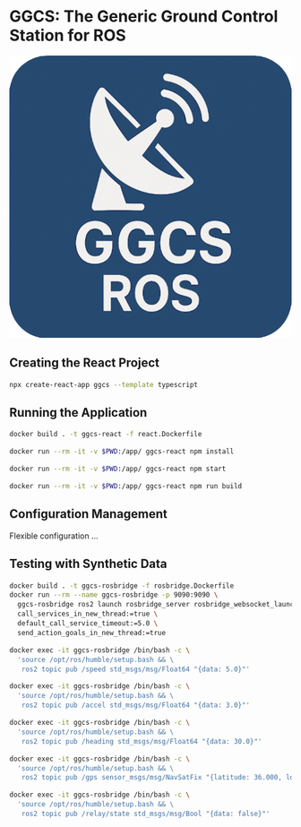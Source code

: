 # GGCS: The Generic Ground Control Station for ROS

![Logo](./public/logo512.png)

## Creating the React Project

```bash
npx create-react-app ggcs --template typescript
```

## Running the Application

```bash
docker build . -t ggcs-react -f react.Dockerfile
```

```bash
docker run --rm -it -v $PWD:/app/ ggcs-react npm install
```

```bash
docker run --rm -it -v $PWD:/app/ ggcs-react npm start
```

```bash
docker run --rm -it -v $PWD:/app/ ggcs-react npm run build
```

## Configuration Management

Flexible configuration ...

## Testing with Synthetic Data

```bash
docker build . -t ggcs-rosbridge -f rosbridge.Dockerfile
docker run --rm --name ggcs-rosbridge -p 9090:9090 \
  ggcs-rosbridge ros2 launch rosbridge_server rosbridge_websocket_launch.xml \
  call_services_in_new_thread:=true \
  default_call_service_timeout:=5.0 \
  send_action_goals_in_new_thread:=true
```

```bash
docker exec -it ggcs-rosbridge /bin/bash -c \
  'source /opt/ros/humble/setup.bash && \
   ros2 topic pub /speed std_msgs/msg/Float64 "{data: 5.0}"'
```

```bash
docker exec -it ggcs-rosbridge /bin/bash -c \
  'source /opt/ros/humble/setup.bash && \
   ros2 topic pub /accel std_msgs/msg/Float64 "{data: 3.0}"'
```

```bash
docker exec -it ggcs-rosbridge /bin/bash -c \
  'source /opt/ros/humble/setup.bash && \
   ros2 topic pub /heading std_msgs/msg/Float64 "{data: 30.0}"'
```

```bash
docker exec -it ggcs-rosbridge /bin/bash -c \
  'source /opt/ros/humble/setup.bash && \
   ros2 topic pub /gps sensor_msgs/msg/NavSatFix "{latitude: 36.000, longitude: 42.000}"'
```

```bash
docker exec -it ggcs-rosbridge /bin/bash -c \
  'source /opt/ros/humble/setup.bash && \
   ros2 topic pub /relay/state std_msgs/msg/Bool "{data: false}"'
```
